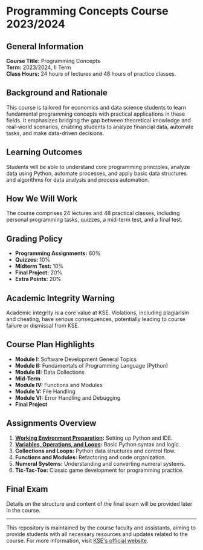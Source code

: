 # Programming Concepts Course 2023/2024

## General Information

**Course Title:** Programming Concepts  
**Term:** 2023/2024, II Term  
**Class Hours:** 24 hours of lectures and 48 hours of practice classes.

## Background and Rationale

This course is tailored for economics and data science students to learn fundamental programming concepts with practical
applications in these fields. It emphasizes bridging the gap between theoretical knowledge and real-world scenarios,
enabling students to analyze financial data, automate tasks, and make data-driven decisions.

## Learning Outcomes

Students will be able to understand core programming principles, analyze data using Python, automate processes, and
apply basic data structures and algorithms for data analysis and process automation.

## How We Will Work

The course comprises 24 lectures and 48 practical classes, including personal programming tasks, quizzes, a mid-term
test, and a final test.

## Grading Policy

- **Programming Assignments:** 60%
- **Quizzes:** 10%
- **Midterm Test:** 10%
- **Final Project:** 20%
- **Extra Points:** 20%

## Academic Integrity Warning

Academic integrity is a core value at KSE. Violations, including plagiarism and cheating, have serious consequences,
potentially leading to course failure or dismissal from KSE.

## Course Plan Highlights

- **Module I:** Software Development General Topics
- **Module II:** Fundamentals of Programming Language (Python)
- **Module III:** Data Collections
- **Mid-Term**
- **Module IV:** Functions and Modules
- **Module V:** File Handling
- **Module VI:** Error Handling and Debugging
- **Final Project**

## Assignments Overview

1. **[Working Environment Preparation](https://classroom.github.com/a/3WwndEVP):** Setting up Python and IDE.
2. **[Variables, Operations, and Loops](https://classroom.github.com/a/e_RNUR53):** Basic Python syntax and logic.
3. **Collections and Loops:** Python data structures and control flow.
4. **Functions and Modules:** Refactoring and code organization.
5. **Numeral Systems:** Understanding and converting numeral systems.
6. **Tic-Tac-Toe:** Classic game development for programming practice.

## Final Exam

Details on the structure and content of the final exam will be provided later in the course.

---

This repository is maintained by the course faculty and assistants, aiming to provide students with all necessary
resources and updates related to the course. For more information, visit
[KSE's official website](https://www.kse.org.ua).
